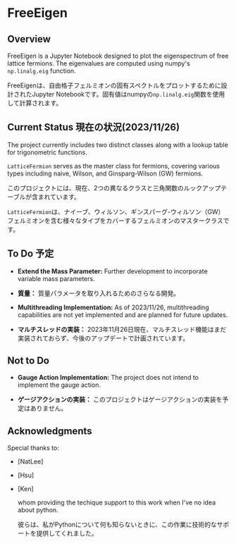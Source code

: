 # FreeEigen

## Overview

FreeEigen is a Jupyter Notebook designed to plot the eigenspectrum of free lattice fermions. The eigenvalues are computed using numpy's `np.linalg.eig` function.

FreeEigenは、自由格子フェルミオンの固有スペクトルをプロットするために設計されたJupyter Notebookです。固有値はnumpyの`np.linalg.eig`関数を使用して計算されます。


## Current Status 現在の状況(2023/11/26)

The project currently includes two distinct classes along with a lookup table for trigonometric functions. 

`LatticeFermion` serves as the master class for fermions, covering various types including naive, Wilson, and Ginsparg-Wilson (GW) fermions.

このプロジェクトには、現在、2つの異なるクラスと三角関数のルックアップテーブルが含まれています。

`LatticeFermion`は、ナイーブ、ウィルソン、ギンスパーグ-ウィルソン（GW）フェルミオンを含む様々なタイプをカバーするフェルミオンのマスタークラスです。

## To Do 予定 

- **Extend the Mass Parameter:** Further development to incorporate variable mass parameters.
  
- **質量：** 質量パラメータを取り入れるためのさらなる開発。
  
- **Multithreading Implementation:** As of 2023/11/26, multithreading capabilities are not yet implemented and are planned for future updates.
  
- **マルチスレッドの実装：** 2023年11月26日現在、マルチスレッド機能はまだ実装されておらず、今後のアップデートで計画されています。

  
## Not to Do

- **Gauge Action Implementation:** The project does not intend to implement the gauge action.
  
- **ゲージアクションの実装：** このプロジェクトはゲージアクションの実装を予定はありません。


## Acknowledgments
Special thanks to:
- [NatLee]
- [Hsu]
- [Ken]
  
  whom providing the techique support to this work when I've no idea about python.
  
  彼らは、私がPythonについて何も知らないときに、この作業に技術的なサポートを提供してくれました。
